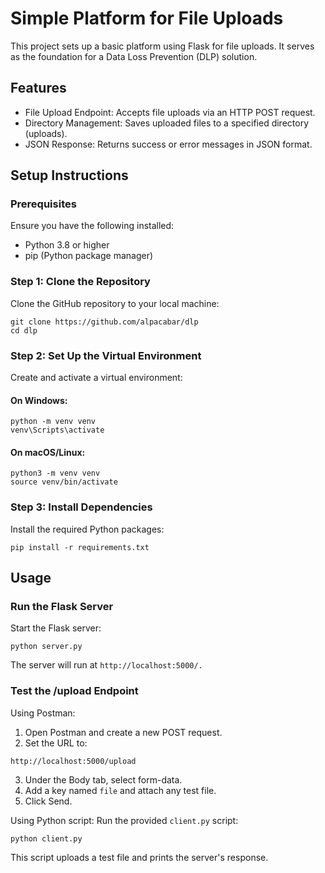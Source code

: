 # Simple Platform for File Uploads

This project sets up a basic platform using Flask for file uploads. It serves as the foundation for a Data Loss Prevention (DLP) solution.

## Features

- File Upload Endpoint: Accepts file uploads via an HTTP POST request.
- Directory Management: Saves uploaded files to a specified directory (uploads).
- JSON Response: Returns success or error messages in JSON format.

## Setup Instructions
### Prerequisites
Ensure you have the following installed:
- Python 3.8 or higher
- pip (Python package manager)

### Step 1: Clone the Repository
Clone the GitHub repository to your local machine:

```
git clone https://github.com/alpacabar/dlp
cd dlp
```

### Step 2: Set Up the Virtual Environment

Create and activate a virtual environment:
#### On Windows:
```
python -m venv venv
venv\Scripts\activate
```
#### On macOS/Linux:
```
python3 -m venv venv
source venv/bin/activate
```

### Step 3: Install Dependencies

Install the required Python packages:
```
pip install -r requirements.txt
```

## Usage
### Run the Flask Server
Start the Flask server:
```
python server.py
```
The server will run at ```http://localhost:5000/.```

### Test the /upload Endpoint
Using Postman: 
1. Open Postman and create a new POST request.
2. Set the URL to:
```
http://localhost:5000/upload
```
3. Under the Body tab, select form-data.
4. Add a key named ```file``` and attach any test file.
5. Click Send.

Using Python script: 
Run the provided ```client.py``` script:
```
python client.py
```
This script uploads a test file and prints the server's response.


